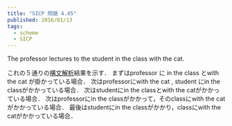 ```yaml
---
title: "SICP 問題 4.45"
published: 2016/01/13
tags:
  - scheme
  - SICP
---
```


<p>The professor lectures to the student in the class with the cat.</p>

<p>これの５通りの<a class="keyword" href="http://d.hatena.ne.jp/keyword/%B9%BD%CA%B8%B2%F2%C0%CF">構文解析</a>結果を示す．
まずはprofessor に in the class とwith the cat が掛かっている場合．
次はprofessorにwith the cat , student にin the classがかかっている場合．
次はstudentにin the classとwith the catがかかっている場合．
次はprofessorにin the classがかかって，そのclassにwith the catがかかっている場合．
最後はstudentにin the classがかかり，classにwith the catがかかっている場合．</p>

